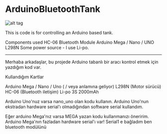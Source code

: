 # ArduinoBluetoothTank

![alt tag](http://www.kaangoksal.com/uploads/3/7/1/5/37152203/8261370_orig.jpg)


This is code is for controlling an Arduino based tank. 

Components used
HC-06 Bluetooth Module
Arduino Mega / Nano / UNO 
L298N 
Some power source - I use Li-po.





-----------------------------------------------------------------------------------------------------------------------


Merhaba arkadaşlar, bu projede Arduino tabanlı bir aracı kontrol etmek için yazdığım kod var.

Kullandığım Kartlar

Arduino Mega / Nano / Uno  ( / veya anlamına geliyor) 
L298N  (Motor sürücü)
HC-06 (Bluetooth iletişim)
Li-po 3S 2000mAh 


Arduino Uno'nuz varsa nano_uno olan kodu kullanın. Arduino Uno'nun ekstradan hardware serial'ı olmadığından software serial kullandım.

Eğer arduino Mega'nız varsa MEGA yazan kodu kullanmanızı öneririm. Arduino Mega'nın fazladan hardware serial'ı var! Serial1 e bağladım ben bluetooth modülünü
